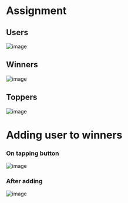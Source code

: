 # Assignment 

<h2>Users</h2>

![image](https://user-images.githubusercontent.com/69498031/151821134-1a5e331b-fbf7-4cf2-81d0-9fb640ba66cb.png)

<h2>Winners</h2>

![image](https://user-images.githubusercontent.com/69498031/151821469-887ec3c7-1617-4352-acc5-aad334a3deac.png)

<h2>Toppers</h2>

![image](https://user-images.githubusercontent.com/69498031/151821538-74d18518-6173-4fd7-8769-b891cc3e71ce.png)

# Adding user to winners

<h3>On tapping button</h3>

![image](https://user-images.githubusercontent.com/69498031/151821651-d84d4377-d642-4d90-b247-86d79e1ffa3c.png)

<h3>After adding</h3>

![image](https://user-images.githubusercontent.com/69498031/151821760-4b8be6f4-1df7-4c3b-9fc4-f8085be78aa5.png)
